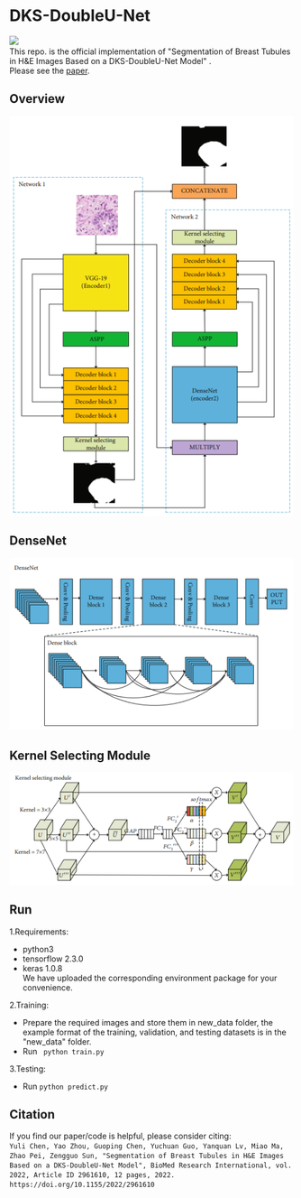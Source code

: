 # DKS-DoubleU-Net
![]( https://img.shields.io/badge/license-MIT-green.svg)  
This repo. is the official implementation of "Segmentation of Breast Tubules in H&E Images Based on a DKS-DoubleU-Net Model" .  
Please see the [paper](https://www.hindawi.com/journals/bmri/2022/2961610/).  

## Overview    
![tupian](/images/DKS-DoubleU-Net.png)

## DenseNet    
![tupian](/images/densenet.png)

## Kernel Selecting Module    
![tupian](/images/KSM.png)

## Run  
1.Requirements:  
* python3  
* tensorflow 2.3.0  
* keras 1.0.8  
We have uploaded the corresponding environment package for your convenience.  

2.Training:  
* Prepare the required images and store them in new_data folder, the example format of the training, validation, and testing datasets is in the  "new_data" folder.
* Run ``` python train.py```  

3.Testing:
* Run ```python predict.py```

## Citation  
If you find our paper/code is helpful, please consider citing:  
```Yuli Chen, Yao Zhou, Guoping Chen, Yuchuan Guo, Yanquan Lv, Miao Ma, Zhao Pei, Zengguo Sun, "Segmentation of Breast Tubules in H&E Images Based on a DKS-DoubleU-Net Model", BioMed Research International, vol. 2022, Article ID 2961610, 12 pages, 2022. https://doi.org/10.1155/2022/2961610```



